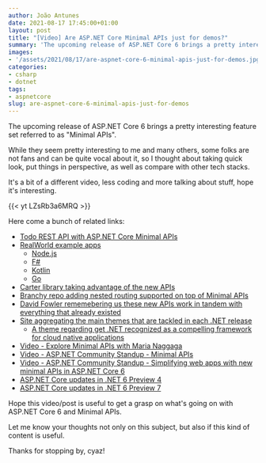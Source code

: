 ```yaml
---
author: João Antunes
date: 2021-08-17 17:45:00+01:00
layout: post
title: "[Video] Are ASP.NET Core Minimal APIs just for demos?"
summary: 'The upcoming release of ASP.NET Core 6 brings a pretty interesting feature set referred to as "Minimal APIs". While they seem pretty interesting to me and many others, some folks are not fans and can be quite vocal about it, so I thought about taking quick look, put things in perspective, as well as compare with other tech stacks.'
images:
- '/assets/2021/08/17/are-aspnet-core-6-minimal-apis-just-for-demos.jpg'
categories:
- csharp
- dotnet
tags:
- aspnetcore
slug: are-aspnet-core-6-minimal-apis-just-for-demos
---
```


The upcoming release of ASP.NET Core 6 brings a pretty interesting feature set referred to as "Minimal APIs".

While they seem pretty interesting to me and many others, some folks are not fans and can be quite vocal about it, so I thought about taking quick look, put things in perspective, as well as compare with other tech stacks.

It's a bit of a different video, less coding and more talking about stuff, hope it's interesting.

{{< yt LZsRb3a6MRQ >}}

Here come a bunch of related links:
- [Todo REST API with ASP.NET Core Minimal APIs](https://github.com/davidfowl/CommunityStandUpMinimalAPI)
- [RealWorld example apps](https://github.com/gothinkster/realworld)
    - [Node.js](https://github.com/Varun-Hegde/Conduit_NodeJS)
    - [F#](https://github.com/gothinkster/fsharp-realworld-example-app)
    - [Kotlin](https://github.com/dragneelfps/realworld-kotlin-ktor)
    - [Go](https://github.com/gothinkster/golang-gin-realworld-example-app)
- [Carter library taking advantage of the new APIs](https://twitter.com/CarterLibs/status/1425782378530803715)
- [Branchy repo adding nested routing supported on top of Minimal APIs](https://github.com/khalidabuhakmeh/Branchy)
- [David Fowler rememebering us these new APIs work in tandem with everything that already existed](https://twitter.com/davidfowl/status/1425637687965356033)
- [Site aggregating the main themes that are tackled in each .NET release](https://themesof.net/)
    - [A theme regarding get .NET recognized as a compelling framework for cloud native applications](https://github.com/dotnet/core/issues/5397)
- [Video - Explore Minimal APIs with Maria Naggaga](https://www.youtube.com/watch?v=mia4ds3JhKs)
- [Video - ASP.NET Community Standup - Minimal APIs](https://www.youtube.com/watch?v=enAskgcF0c0)
- [Video - ASP.NET Community Standup - Simplifying web apps with new minimal APIs in ASP.NET Core 6](https://www.youtube.com/watch?v=aMrKGC7CnEk)
- [ASP.NET Core updates in .NET 6 Preview 4](https://devblogs.microsoft.com/aspnet/asp-net-core-updates-in-net-6-preview-4/)
- [ASP.NET Core updates in .NET 6 Preview 7](https://devblogs.microsoft.com/aspnet/asp-net-core-updates-in-net-6-preview-7/)

Hope this video/post is useful to get a grasp on what's going on with ASP.NET Core 6 and Minimal APIs.

Let me know your thoughts not only on this subject, but also if this kind of content is useful.

Thanks for stopping by, cyaz!
